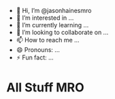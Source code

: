 - 👋 Hi, I’m @jasonhainesmro
- 👀 I’m interested in ...
- 🌱 I’m currently learning ...
- 💞️ I’m looking to collaborate on ...
- 📫 How to reach me ...
- 😄 Pronouns: ...
- ⚡ Fun fact: ...

<!---
jasonhainesmro/jasonhainesmro is a ✨ special ✨ repository because its `README.md` (this file) appears on your GitHub profile.
You can click the Preview link to take a look at your changes.
--->

# All Stuff MRO
